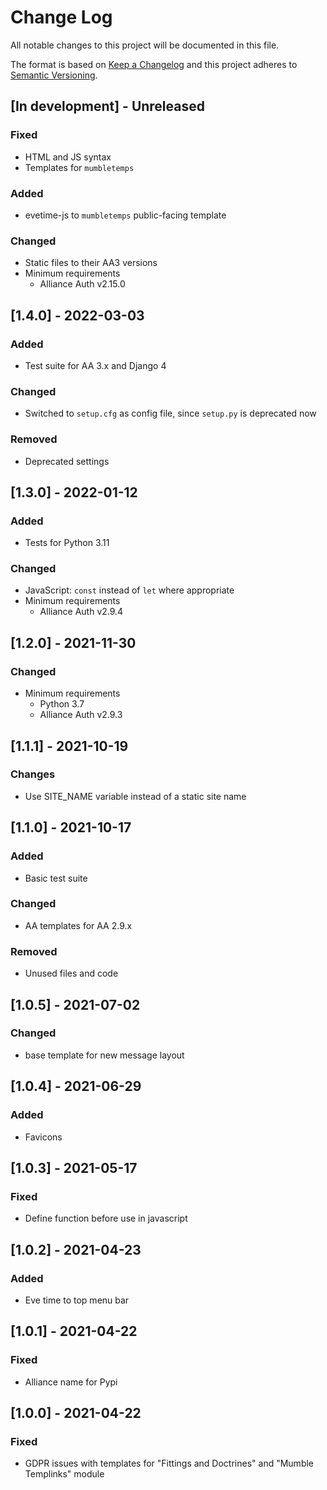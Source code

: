 # Change Log

All notable changes to this project will be documented in this file.

The format is based on [Keep a Changelog](http://keepachangelog.com/)
and this project adheres to [Semantic Versioning](http://semver.org/).


## [In development] - Unreleased

### Fixed

- HTML and JS syntax
- Templates for `mumbletemps`

### Added

- evetime-js to `mumbletemps` public-facing template

### Changed

- Static files to their AA3 versions
- Minimum requirements
  - Alliance Auth v2.15.0


## [1.4.0] - 2022-03-03

### Added

- Test suite for AA 3.x and Django 4

### Changed

- Switched to `setup.cfg` as config file, since `setup.py` is deprecated now

### Removed

- Deprecated settings


## [1.3.0] - 2022-01-12

### Added

- Tests for Python 3.11

### Changed

- JavaScript: `const` instead of `let` where appropriate
- Minimum requirements
  - Alliance Auth v2.9.4


## [1.2.0] - 2021-11-30

### Changed

- Minimum requirements
  - Python 3.7
  - Alliance Auth v2.9.3


## [1.1.1] - 2021-10-19

### Changes

- Use SITE_NAME variable instead of a static site name


## [1.1.0] - 2021-10-17

### Added

- Basic test suite

### Changed

- AA templates for AA 2.9.x

### Removed

- Unused files and code


## [1.0.5] - 2021-07-02

### Changed

- base template for new message layout


## [1.0.4] - 2021-06-29

### Added

- Favicons


## [1.0.3] - 2021-05-17

### Fixed

- Define function before use in javascript


## [1.0.2] - 2021-04-23

### Added

- Eve time to top menu bar


## [1.0.1] - 2021-04-22

### Fixed

- Alliance name for Pypi


## [1.0.0] - 2021-04-22

### Fixed

- GDPR issues with templates for "Fittings and Doctrines" and "Mumble Templinks" module
